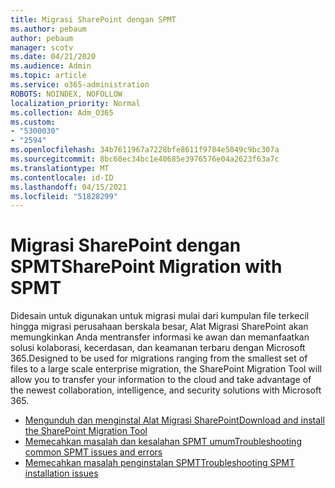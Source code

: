 ```yaml
---
title: Migrasi SharePoint dengan SPMT
ms.author: pebaum
author: pebaum
manager: scotv
ms.date: 04/21/2020
ms.audience: Admin
ms.topic: article
ms.service: o365-administration
ROBOTS: NOINDEX, NOFOLLOW
localization_priority: Normal
ms.collection: Adm_O365
ms.custom:
- "5300030"
- "2594"
ms.openlocfilehash: 34b7611967a7228bfe8611f9784e5049c9bc307a
ms.sourcegitcommit: 8bc60ec34bc1e40685e3976576e04a2623f63a7c
ms.translationtype: MT
ms.contentlocale: id-ID
ms.lasthandoff: 04/15/2021
ms.locfileid: "51828299"
---
```

# <a name="sharepoint-migration-with-spmt"></a><span data-ttu-id="c475a-102">Migrasi SharePoint dengan SPMT</span><span class="sxs-lookup"><span data-stu-id="c475a-102">SharePoint Migration with SPMT</span></span>

<span data-ttu-id="c475a-103">Didesain untuk digunakan untuk migrasi mulai dari kumpulan file terkecil hingga migrasi perusahaan berskala besar, Alat Migrasi SharePoint akan memungkinkan Anda mentransfer informasi ke awan dan memanfaatkan solusi kolaborasi, kecerdasan, dan keamanan terbaru dengan Microsoft 365.</span><span class="sxs-lookup"><span data-stu-id="c475a-103">Designed to be used for migrations ranging from the smallest set of files to a large scale enterprise migration, the SharePoint Migration Tool will allow you to transfer your information to the cloud and take advantage of the newest collaboration, intelligence, and security solutions with Microsoft 365.</span></span>

- [<span data-ttu-id="c475a-104">Mengunduh dan menginstal Alat Migrasi SharePoint</span><span class="sxs-lookup"><span data-stu-id="c475a-104">Download and install the SharePoint Migration Tool</span></span>](https://docs.microsoft.com/sharepointmigration/introducing-the-sharepoint-migration-tool)
- [<span data-ttu-id="c475a-105">Memecahkan masalah dan kesalahan SPMT umum</span><span class="sxs-lookup"><span data-stu-id="c475a-105">Troubleshooting common SPMT issues and errors</span></span>](https://docs.microsoft.com/sharepointmigration/troubleshooting-common-spmt-issues)
- [<span data-ttu-id="c475a-106">Memecahkan masalah penginstalan SPMT</span><span class="sxs-lookup"><span data-stu-id="c475a-106">Troubleshooting SPMT installation issues</span></span>](https://docs.microsoft.com/sharepointmigration/spmt-install-issues#troubleshooting-spmt-installation-issues)
